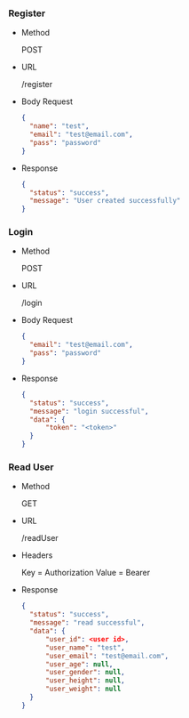 ### Register
- Method

  POST

- URL

  /register

- Body Request
  ```json
  {
    "name": "test",
    "email": "test@email.com",
    "pass": "password"
  }
  ```
- Response
  ```json
  {
    "status": "success",
    "message": "User created successfully"
  }
  ```

### Login
- Method

  POST

- URL

  /login

- Body Request
  ```json
  {
    "email": "test@email.com",
    "pass": "password"
  }
  ```
- Response
  ```json
  {
    "status": "success",
    "message": "login successful",
    "data": {
        "token": "<token>"
    }
  }
  ```

### Read User
- Method

  GET

- URL

  /readUser

- Headers

  Key = Authorization
  Value = Bearer <token from login>

- Response
  ```json
  {
    "status": "success",
    "message": "read successful",
    "data": {
        "user_id": <user id>,
        "user_name": "test",
        "user_email": "test@email.com",
        "user_age": null,
        "user_gender": null,
        "user_height": null,
        "user_weight": null
    }
  }
  ```
